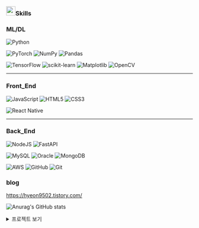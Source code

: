 
### <img src="https://github.com/user-attachments/assets/f061ea67-eb00-4910-bef7-723f5da57c49" width=25px, height=25px/>Skills

### ML/DL

![Python](https://img.shields.io/badge/python-3670A0?style=for-the-badge&logo=python&logoColor=ffdd54) 

![PyTorch](https://img.shields.io/badge/PyTorch-%23EE4C2C.svg?style=for-the-badge&logo=PyTorch&logoColor=white) 	![NumPy](https://img.shields.io/badge/numpy-%23013243.svg?style=for-the-badge&logo=numpy&logoColor=white)  	![Pandas](https://img.shields.io/badge/pandas-%23150458.svg?style=for-the-badge&logo=pandas&logoColor=white) 

![TensorFlow](https://img.shields.io/badge/TensorFlow-%23FF6F00.svg?style=for-the-badge&logo=TensorFlow&logoColor=white) ![scikit-learn](https://img.shields.io/badge/scikit--learn-%23F7931E.svg?style=for-the-badge&logo=scikit-learn&logoColor=white) 	![Matplotlib](https://img.shields.io/badge/Matplotlib-%23ffffff.svg?style=for-the-badge&logo=Matplotlib&logoColor=black) ![OpenCV](https://img.shields.io/badge/opencv-%23white.svg?style=for-the-badge&logo=opencv&logoColor=white) 	


<hr/>

### Front_End

![JavaScript](https://img.shields.io/badge/javascript-%23323330.svg?style=for-the-badge&logo=javascript&logoColor=%23F7DF1E)   	![HTML5](https://img.shields.io/badge/html5-%23E34F26.svg?style=for-the-badge&logo=html5&logoColor=white)  ![CSS3](https://img.shields.io/badge/css3-%231572B6.svg?style=for-the-badge&logo=css3&logoColor=white)  


![React Native](https://img.shields.io/badge/react_native-%2320232a.svg?style=for-the-badge&logo=react&logoColor=%2361DAFB)

<hr/>

### Back_End
![NodeJS](https://img.shields.io/badge/node.js-6DA55F?style=for-the-badge&logo=node.js&logoColor=white)  ![FastAPI](https://img.shields.io/badge/FastAPI-005571?style=for-the-badge&logo=fastapi) <br/>

![MySQL](https://img.shields.io/badge/mysql-4479A1.svg?style=for-the-badge&logo=mysql&logoColor=white)  ![Oracle](https://img.shields.io/badge/Oracle-F80000?style=for-the-badge&logo=oracle&logoColor=white) 	![MongoDB](https://img.shields.io/badge/MongoDB-%234ea94b.svg?style=for-the-badge&logo=mongodb&logoColor=white)


![AWS](https://img.shields.io/badge/AWS-%23FF9900.svg?style=for-the-badge&logo=amazon-aws&logoColor=white) ![GitHub](https://img.shields.io/badge/github-%23121011.svg?style=for-the-badge&logo=github&logoColor=white) ![Git](https://img.shields.io/badge/git-%23F05033.svg?style=for-the-badge&logo=git&logoColor=white)

### blog
https://hyeon9502.tistory.com/

![Anurag's GitHub stats](https://github-readme-stats.vercel.app/api?username=Songysp&show_icons=true&theme=radical)

<details>
<summary>프로젝트 보기</summary>





# CleanEat Project
* CLEAN EAT는 위생 등급별, 모범 음식점 지정, 위생법 위반 업체들을 지도와 리스트 화면으로 확인할 수 있는 서비스입니다. 사용자는 자신의 위치나 관심 지역에서 신뢰할 수 있는 식당을 쉽게 찾을 수 있습니다.

### [CleanEAT](https://github.com/Songysp/CleanEat-webproject)

# PlanUP Project
### 플랜업( PLAN UP )
**취업준비를 위한 여러분들을 위해, 캘린더를 통한 일정관리 서비스를 제공합니다!**

**취업 공고 추가** 
  * 구직 사이트에서 원하시는공고의 url를 입력하셔서, 해당 공고의 정보와 자세한 일정을 캘린더에 바로 추가하실 수 있습니다!

  * 해당 공고에 대한 간단한 정보 및 기업정보를 같이 저장하며, 잊어버리지 않도록 취업공고 마감일정과, 추가적인 체크리스트 추가를 통해 취업을 위한 플래너를 관리해보세요!

**자격증 시험 일정 추가**

  * 준비하시는 자격증이 있다면, 자격증 검색 기능을 통해,원하시는 자격증 시험 일정을 선택하셔서, 나의 캘린더 일정에 추가할 수 있습니다!
**플랜 업과 함께 목표를 이루시도록 도와드릴게요!**
### [PlanUP FrontEnd](https://github.com/Songysp/PlanUP_frontend)
### [PlanUP BackEnd](https://github.com/Songysp/PlanUP_backend)

# 의사소통 프로젝트
의사소통은 ~~기반의 의료상담 챗봇 프로젝트

### [의사소통 프론트엔드](https://github.com/Songysp/DoctorChat_frontend)
### [의사소통 백엔드](https://github.com/Songysp/DoctorChat_BackEnd)

# 논문 리뷰


<details>
  <summary>펼치기/접기</summary>
  
  ### BPE (Byte Pair Encoding)
  Neural Machine Translation of Rare Words with Subword Units
  
  [리뷰](https://github.com/Songysp/paper/blob/main/BPE.ipynb)
  
  ### Sequence to Sequence
  Sequence to Sequence Learning with Neural Networks
  
  [리뷰](https://github.com/Songysp/paper/blob/main/Seq%202%20Seq.ipynb)
  
  ### WordPiece Tokenizer
  Google’s Neural Machine Translation System: Bridging the Gap between Human and Machine Translation
  
  [리뷰](https://github.com/Songysp/paper/blob/main/WordPiece%20Tokenizer.ipynb)

</details>


# Gradient-Boosting 분석
### [Gradient-Boosting](https://github.com/Songysp/Gradient-Boosting)

# CNN_model_classification
### [CNN모델 활용 손글씨 분류](https://github.com/Songysp/Gradient-Boosting/blob/main/%EA%B3%BC%EC%A0%9C2_ing.ipynb)

# **1. GTZAN Dataset - Music Genre Classification 데이터셋 활용 음악 장르 분류**
### [음악 장르 분류](https://github.com/Songysp/Music-Genre-Classification.io/blob/main/%EC%9D%8C%EC%95%85%EC%9E%A5%EB%A5%B4%20%EB%B6%84%EB%A5%98%ED%95%98%EA%B8%B0.ipynb)

</details>
